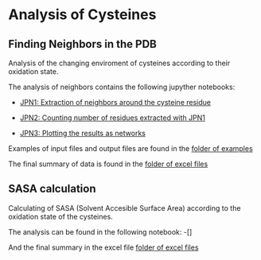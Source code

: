 # Analysis of Cysteines

## Finding Neighbors in the PDB

Analysis of the changing enviroment of cysteines according to their oxidation state.

The analysis of neighbors contains the  following jupyther notebooks:

- [JPN1: Extraction of neighbors around the cysteine residue](https://github.com/AngelicaSandoval-Perez/CYS_analysis/blob/main/Jupyther_notebooks/Cysteins_enviroments_counting.ipynb)

- [JPN2: Counting number of residues extracted with JPN1](https://github.com/AngelicaSandoval-Perez/CYS_analysis/blob/main/Jupyther_notebooks/Extract_numbersFromEnviromentsOutFiles.ipynb)

- [JPN3: Plotting the results as networks](https://github.com/AngelicaSandoval-Perez/CYS_analysis/blob/main/Jupyther_notebooks/Plotting_SGneighbors_asNetworks.ipynb)

Examples of input files and output files are found in the [folder of examples](https://github.com/AngelicaSandoval-Perez/CYS_analysis/tree/main/examples_inputfiles)

The final summary of data is found in the [folder of excel files](https://github.com/AngelicaSandoval-Perez/CYS_analysis/tree/main/summaryFiles_xlsx)

## SASA calculation 

Calculating of SASA (Solvent Accesible Surface Area) according to the oxidation state of the cysteines. 

The analysis can be found in the following notebook:
-[]

And the final summary in the excel file  [folder of excel files](https://github.com/AngelicaSandoval-Perez/CYS_analysis/tree/main/summaryFiles_xlsx)
